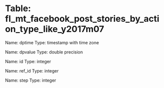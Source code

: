 Table: fl_mt_facebook_post_stories_by_action_type_like_y2017m07
===============================================================

Name: dptime
Type: timestamp with time zone

Name: dpvalue
Type: double precision

Name: id
Type: integer

Name: ref_id
Type: integer

Name: step
Type: integer

